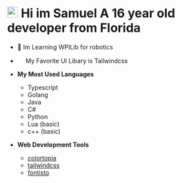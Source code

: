 # <img src="https://media.giphy.com/media/hvRJCLFzcasrR4ia7z/giphy.gif" width="25px"> Hi im Samuel A 16 year old developer from Florida

- 🤖 Im Learning WPILib for robotics

- <img src="https://cdn.worldvectorlogo.com/logos/tailwindcss.svg" width="15px"> My Favorite UI Libary is Tailwindcss

- **My Most Used Languages**
    - Typescript
    - Golang
    - Java
    - C#
    - Python
    - Lua (basic)
    - c++ (basic)

- **Web Development Tools**
    - [colortopia](https://colortopia.io/)
    - [tailwindcss](https://tailwindcss.com)
    - [fontisto](https://fontisto.com/)

<!--START_SECTION:waka-->
<!--END_SECTION:waka-->
